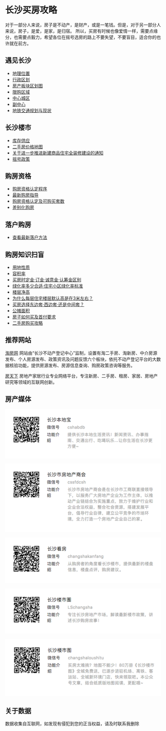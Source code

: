 # 长沙买房攻略

对于一部分人来说，房子是不动产，是财产，或是一笔钱。但是，对于另一部分人来说，房子，是爱，是家，是归宿。
所以，买房有时候也像爱情一样，需要点缘分，也需要点毅力，希望各位在摇号选房的路上不要失望，不要盲目，适合你的也许就在前方。


## 遇见长沙
- [地理位置](./docs/遇见长沙.md#地理位置)
- [行政区划](./docs/遇见长沙.md#行政区划)
- [房产板块区划图](./docs/遇见长沙.md#房产板块区划图)
- [限购区域](./docs/遇见长沙.md#限购区域)
- [中心城区](./docs/遇见长沙.md#中心城区)
- [副中心](./docs/遇见长沙.md#副中心)
- [地铁交通规划与现状](./docs/地铁交通规划与现状.md)

## 长沙楼市
- [库存供应](./docs/遇见长沙.md#库存供应)
- [二手房价格地图](./docs/遇见长沙.md#二手房价格地图)
- [关于进一步推进新建商品住宅全装修建设的通知](./docs/全装修建设.md)
- [摇号政策](./docs/摇号政策.md)

## 购房资格
- [购房资格认定程序]()
- [最新购房指导](./docs/最新购房指导.md)
- [购房资格认定及可购买套数](./docs/最新购房指导.md#购房资格认定及可购买套数)
- [差别化购房](./docs/差别化购房.md)

## 落户购房
- [查看最新落户方法](./docs/落户方法.md)


## 购房知识扫盲
- [用地性质](./docs/知识扫盲.md#用地性质)
- [容积率](./docs/知识扫盲.md#容积率)
- [买房时定金·订金·诚意金·认筹金区别](./docs/知识扫盲.md#买房时定金订金诚意金认筹金区别)
- [绿化率多少合适·住宅小区绿化率标准](./docs/知识扫盲.md#绿化率多少合适住宅小区绿化率标准)
- [楼层净高](./docs/知识扫盲.md#楼层净高)
- [为什么每层住宅楼层默认高是在3米左右？](./docs/知识扫盲.md#为什么每层住宅楼层默认高是在3米左右)
- [买房选择东边套·西边套·还是中间套？](./docs/知识扫盲.md#买房选择东边套西边套还是中间套)
- [公摊面积](./docs/知识扫盲.md#公摊面积)
- [房子如何买及首付要求](./docs/知识扫盲.md#房子如何买及首付要求)
- [二手房购买攻略](./docs/知识扫盲.md#二手房购买攻略)

## 推荐网站

[淘房网](http://www.csbdc.gov.cn/cstfw)
网站由“长沙不动产登记中心”监制，设置有淘二手房、淘新房、中介房源发布、个人房源发布、政策资讯及问题反馈六个板块，依托不动产登记平台的大数据核验功能，提供房源发布、房源信息查询、购房政策咨询等服务。

[房天下](http://newhouse.cs.fang.com/)
房地产家居行业专业网络平台，专注新房、二手房、租房、家居、房地产研究等领域的互联网创新。


## 房产媒体
![长沙本地宝](./images/gzh/长沙本地宝.png)

![长沙房地产商会](./images/gzh/长沙房地产商会.png)

![长沙看房](./images/gzh/长沙看房.png)

![长沙楼市圈](./images/gzh/长沙楼市圈.png)

![长沙楼市图](./images/gzh/长沙楼市图.png)

## 关于数据
数据收集自互联网，如发现有侵犯到您的正当权益，请及时联系我删除
